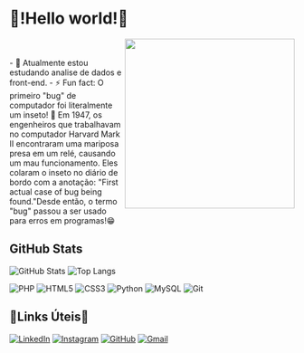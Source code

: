 # 🤖!Hello world!🤖
<div>
<img align="right" width = 300px src = "https://github.com/user-attachments/assets/87681ac2-72eb-44b3-b46c-92b317b9ebde">
</div><br><br>
- 🌱 Atualmente estou estudando analise de dados e front-end.
- ⚡ Fun fact: O primeiro "bug" de computador foi literalmente um inseto! 🐛
Em 1947, os engenheiros que trabalhavam no computador Harvard Mark II encontraram uma mariposa presa em um relé, causando um mau funcionamento. Eles colaram o inseto no diário de bordo com a anotação:
"First actual case of bug being found."Desde então, o termo "bug" passou a ser usado para erros em programas!😁


## GitHub Stats
![GitHub Stats](https://github-readme-stats.vercel.app/api?username=Vinicius-hazynk&theme=transparent&bg_color=000&border_color=30A3DC&show_icons=true&icon_color=30A3DC&title_color=E94D5F&text_color=FFF) 
![Top Langs](https://github-readme-stats-git-masterrstaa-rickstaa.vercel.app/api/top-langs/?username=Vinicius-hazynk&layout=compact&bg_color=000&border_color=30A3DC&title_color=E94D5F&text_color=FFF)

![PHP](https://img.shields.io/badge/PHP-777BB4?style=for-the-badge&logo=php&logoColor=white)
![HTML5](https://img.shields.io/badge/HTML5-E34F26?style=for-the-badge&logo=html5&logoColor=white)
![CSS3](https://img.shields.io/badge/CSS3-1572B6?style=for-the-badge&logo=css3&logoColor=white)
![Python](https://img.shields.io/badge/python-3670A0?style=for-the-badge&logo=python&logoColor=ffdd54)
![MySQL](https://img.shields.io/badge/MySQL-00000F?style=for-the-badge&logo=mysql&logoColor=white)
![Git](https://img.shields.io/badge/GIT-E44C30?style=for-the-badge&logo=git&logoColor=white)

## 📕Links Úteis📕
[![LinkedIn](https://img.shields.io/badge/LinkedIn-0077B5?style=for-the-badge&logo=linkedin&logoColor=white)](https://www.linkedin.com/in/vinicius-souza-3218b7365/)
[![Instagram](https://img.shields.io/badge/-Instagram-%23E4405F?style=for-the-badge&logo=instagram&logoColor=white)](https://www.instagram.com/souza.vinicius123/)
[![GitHub](https://img.shields.io/badge/GitHub-100000?style=for-the-badge&logo=github&logoColor=white)](https://github.com/Vinicius-hazynk)
[![Gmail](https://img.shields.io/badge/Gmail-333333?style=for-the-badge&logo=gmail&logoColor=red)](mailto:viniciussouzakta@gmail.com)
